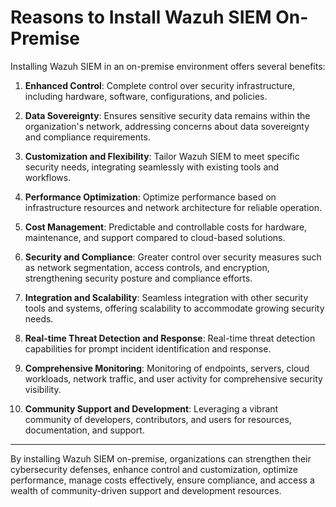 # Reasons to Install Wazuh SIEM On-Premise

Installing Wazuh SIEM in an on-premise environment offers several benefits:

1. **Enhanced Control**: Complete control over security infrastructure, including hardware, software, configurations, and policies.

2. **Data Sovereignty**: Ensures sensitive security data remains within the organization's network, addressing concerns about data sovereignty and compliance requirements.

3. **Customization and Flexibility**: Tailor Wazuh SIEM to meet specific security needs, integrating seamlessly with existing tools and workflows.

4. **Performance Optimization**: Optimize performance based on infrastructure resources and network architecture for reliable operation.

5. **Cost Management**: Predictable and controllable costs for hardware, maintenance, and support compared to cloud-based solutions.

6. **Security and Compliance**: Greater control over security measures such as network segmentation, access controls, and encryption, strengthening security posture and compliance efforts.

7. **Integration and Scalability**: Seamless integration with other security tools and systems, offering scalability to accommodate growing security needs.

8. **Real-time Threat Detection and Response**: Real-time threat detection capabilities for prompt incident identification and response.

9. **Comprehensive Monitoring**: Monitoring of endpoints, servers, cloud workloads, network traffic, and user activity for comprehensive security visibility.

10. **Community Support and Development**: Leveraging a vibrant community of developers, contributors, and users for resources, documentation, and support.

---

By installing Wazuh SIEM on-premise, organizations can strengthen their cybersecurity defenses, enhance control and customization, optimize performance, manage costs effectively, ensure compliance, and access a wealth of community-driven support and development resources.
